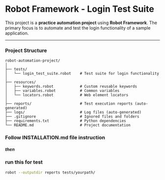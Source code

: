 # Robot Framework - Login Test Suite

This project is a **practice automation project** using **Robot Framework**. The primary focus is to automate and test the login functionality of a sample application.

---

### Project Structure

```plaintext
robot-automation-project/
│
├── tests/
│   └── login_test_suite.robot    # Test suite for login functionality
│
├── resources/
│   ├── keywords.robot            # Custom reusable keywords
│   ├── variables.robot           # Common variables
│   └── locators.robot            # Web element locators
│
├── reports/                      # Test execution reports (auto-generated)
├── logs/                         # Log files (auto-generated)
├── .gitignore                    # Ignored files and folders
├── requirements.txt              # Python dependencies
└── README.md                     # Project documentation

```
### Follow INSTALLATION.md file instruction
##### then
### run this for test
```bash
robot --outputdir reports tests/yourpath/

